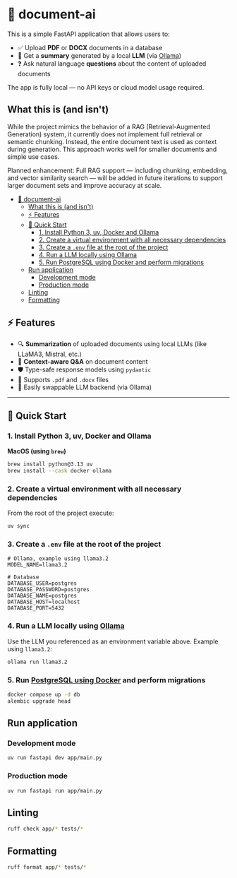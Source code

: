 # 📄 document-ai

This is a simple FastAPI application that allows users to:

- ✅ Upload **PDF** or **DOCX** documents in a database
- 🧠 Get a **summary** generated by a local **LLM** (via [Ollama](https://ollama.com/))
- ❓ Ask natural language **questions** about the content of uploaded documents

The app is fully local — no API keys or cloud model usage required.

## What this is (and isn't)

While the project mimics the behavior of a RAG (Retrieval-Augmented Generation) system, it currently does not implement
full retrieval or semantic chunking. Instead, the entire document text is used as context during generation. This
approach
works well for smaller documents and simple use cases.

Planned enhancement: Full RAG support — including chunking, embedding, and vector similarity search — will be added in
future iterations to support larger document sets and improve accuracy at scale.


<!-- TOC -->
* [📄 document-ai](#-document-ai)
  * [What this is (and isn't)](#what-this-is-and-isnt)
  * [⚡ Features](#-features)
  * [🚀 Quick Start](#-quick-start)
    * [1. Install Python 3, uv, Docker and Ollama](#1-install-python-3-uv-docker-and-ollama)
    * [2. Create a virtual environment with all necessary dependencies](#2-create-a-virtual-environment-with-all-necessary-dependencies)
    * [3. Create a `.env` file at the root of the project](#3-create-a-env-file-at-the-root-of-the-project)
    * [4. Run a LLM locally using Ollama](#4-run-a-llm-locally-using-ollama)
    * [5. Run PostgreSQL using Docker and perform migrations](#5-run-postgresql-using-docker-and-perform-migrations)
  * [Run application](#run-application)
    * [Development mode](#development-mode)
    * [Production mode](#production-mode)
  * [Linting](#linting)
  * [Formatting](#formatting)
<!-- TOC -->

## ⚡ Features

- 🔍 **Summarization** of uploaded documents using local LLMs (like LLaMA3, Mistral, etc.)
- 🤖 **Context-aware Q&A** on document content
- 🛡️ Type-safe response models using `pydantic`
- 📂 Supports `.pdf` and `.docx` files
- 🔧 Easily swappable LLM backend (via Ollama)

---

## 🚀 Quick Start

### 1. Install Python 3, uv, Docker and Ollama

**MacOS (using `brew`)**

```bash
brew install python@3.13 uv
brew install --cask docker ollama
```

### 2. Create a virtual environment with all necessary dependencies

From the root of the project execute:

```bash
uv sync
```

### 3. Create a `.env` file at the root of the project

```dotenv
# Ollama, example using llama3.2
MODEL_NAME=llama3.2

# Database
DATABASE_USER=postgres
DATABASE_PASSWORD=postgres
DATABASE_NAME=postgres
DATABASE_HOST=localhost
DATABASE_PORT=5432
```

### 4. Run a LLM locally using [Ollama](https://ollama.com/)

Use the LLM you referenced as an environment variable above. Example using `llama3.2`:

```bash
ollama run llama3.2
```

### 5. Run [PostgreSQL using Docker](https://hub.docker.com/_/postgres) and perform migrations

```bash
docker compose up -d db
alembic upgrade head
```

## Run application

### Development mode

```bash
uv run fastapi dev app/main.py
```

### Production mode

```bash
uv run fastapi run app/main.py
```

## Linting

```bash
ruff check app/* tests/*
```

## Formatting

```bash
ruff format app/* tests/*
```

